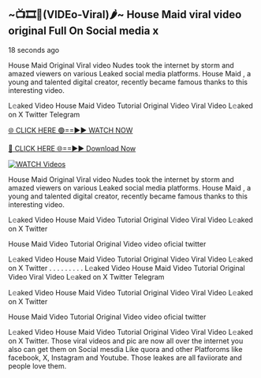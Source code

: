 ## ~📺🎞️👙(VIDEo-Viral)🌶~ House Maid     viral video original Full On Social media x 

18 seconds ago

House Maid     Original Viral video Nudes took the internet by storm and amazed viewers on various Leaked social media platforms. House Maid    , a young and talented digital creator, recently became famous thanks to this interesting video.

L𝚎aked Video House Maid     Video Tutorial Original Video Viral Video L𝚎aked on X Twitter Telegram

[🌐 CLICK HERE 🟢==►► WATCH NOW](https://cutt.ly/0rtR8jlR)

[🔴 CLICK HERE 🌐==►► Download Now](https://cutt.ly/SrtR4cwq)

[![WATCH Videos](https://i.imgur.com/dJHk4Zq.gif)](https://cutt.ly/0rtR8jlR)

House Maid     Original Viral video Nudes took the internet by storm and amazed viewers on various Leaked social media platforms. House Maid     , a young and talented digital creator, recently became famous thanks to this interesting video.

L𝚎aked Video House Maid     Video Tutorial Original Video Viral Video L𝚎aked on X Twitter

House Maid     Video Tutorial Original Video video oficial twitter

L𝚎aked Video House Maid     Video Tutorial Original Video Viral Video L𝚎aked on X Twitter
. . . . . . . . . L𝚎aked Video House Maid     Video Tutorial Original Video Viral Video L𝚎aked on X Twitter Telegram

L𝚎aked Video House Maid     Video Tutorial Original Video Viral Video L𝚎aked on X Twitter

House Maid      Video Tutorial Original Video video oficial twitter

L𝚎aked Video House Maid      Video Tutorial Original Video Viral Video L𝚎aked on X Twitter.
Those viral videos and pic are now all over the internet you also can get them on Social mesdia Like quora and other Platforoms like facebook, X, Instagram and Youtube. Those leakes are all faviiorate and people love them.
